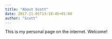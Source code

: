 ```yaml
---
title: "About Scott"
date: 2017-11-01T13:18:45+01:00
author: "Scott"
---
```

This is my personal page on the internet.  Welcome!

